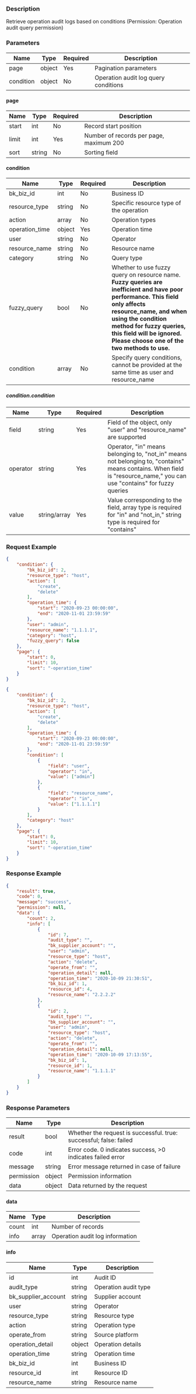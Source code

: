 ### Description

Retrieve operation audit logs based on conditions (Permission: Operation audit query permission)

### Parameters

| Name      | Type   | Required | Description                          |
|-----------|--------|----------|--------------------------------------|
| page      | object | Yes      | Pagination parameters                |
| condition | object | No       | Operation audit log query conditions |

#### page

| Name  | Type   | Required | Description                             |
|-------|--------|----------|-----------------------------------------|
| start | int    | No       | Record start position                   |
| limit | int    | Yes      | Number of records per page, maximum 200 |
| sort  | string | No       | Sorting field                           |

#### condition

| Name           | Type   | Required | Description                                                                                                                                                                                                                                                                      |
|----------------|--------|----------|----------------------------------------------------------------------------------------------------------------------------------------------------------------------------------------------------------------------------------------------------------------------------------|
| bk_biz_id      | int    | No       | Business ID                                                                                                                                                                                                                                                                      |
| resource_type  | string | No       | Specific resource type of the operation                                                                                                                                                                                                                                          |
| action         | array  | No       | Operation types                                                                                                                                                                                                                                                                  |
| operation_time | object | Yes      | Operation time                                                                                                                                                                                                                                                                   |
| user           | string | No       | Operator                                                                                                                                                                                                                                                                         |
| resource_name  | string | No       | Resource name                                                                                                                                                                                                                                                                    |
| category       | string | No       | Query type                                                                                                                                                                                                                                                                       |
| fuzzy_query    | bool   | No       | Whether to use fuzzy query on resource name. **Fuzzy queries are inefficient and have poor performance. This field only affects resource_name, and when using the condition method for fuzzy queries, this field will be ignored. Please choose one of the two methods to use.** |
| condition      | array  | No       | Specify query conditions, cannot be provided at the same time as user and resource_name                                                                                                                                                                                          |

##### condition.condition

| Name     | Type         | Required | Description                                                                                                                                                            |
|----------|--------------|----------|------------------------------------------------------------------------------------------------------------------------------------------------------------------------|
| field    | string       | Yes      | Field of the object, only "user" and "resource_name" are supported                                                                                                     |
| operator | string       | Yes      | Operator, "in" means belonging to, "not_in" means not belonging to, "contains" means contains. When field is "resource_name," you can use "contains" for fuzzy queries |
| value    | string/array | Yes      | Value corresponding to the field, array type is required for "in" and "not_in," string type is required for "contains"                                                 |

### Request Example

```json
{
    "condition": {
        "bk_biz_id": 2,
        "resource_type": "host",
        "action": [
            "create",
            "delete"
        ],
        "operation_time": {
            "start": "2020-09-23 00:00:00",
            "end": "2020-11-01 23:59:59"
        },
        "user": "admin",
        "resource_name": "1.1.1.1",
        "category": "host",
        "fuzzy_query": false
    },
    "page": {
        "start": 0,
        "limit": 10,
        "sort": "-operation_time"
    }
}
```

```json
{
    "condition": {
        "bk_biz_id": 2,
        "resource_type": "host",
        "action": [
            "create",
            "delete"
        ],
        "operation_time": {
            "start": "2020-09-23 00:00:00",
            "end": "2020-11-01 23:59:59"
        },
        "condition": [
            {
                "field": "user",
                "operator": "in",
                "value": ["admin"]
            },
            {
                "field": "resource_name",
                "operator": "in",
                "value": ["1.1.1.1"]
            }
        ],
        "category": "host"
    },
    "page": {
        "start": 0,
        "limit": 10,
        "sort": "-operation_time"
    }
}
```

### Response Example

```json
{
    "result": true,
    "code": 0,
    "message": "success",
    "permission": null,
    "data": {
        "count": 2,
        "info": [
            {
                "id": 7,
                "audit_type": "",
                "bk_supplier_account": "",
                "user": "admin",
                "resource_type": "host",
                "action": "delete",
                "operate_from": "",
                "operation_detail": null,
                "operation_time": "2020-10-09 21:30:51",
                "bk_biz_id": 1,
                "resource_id": 4,
                "resource_name": "2.2.2.2"
            },
            {
                "id": 2,
                "audit_type": "",
                "bk_supplier_account": "",
                "user": "admin",
                "resource_type": "host",
                "action": "delete",
                "operate_from": "",
                "operation_detail": null,
                "operation_time": "2020-10-09 17:13:55",
                "bk_biz_id": 1,
                "resource_id": 1,
                "resource_name": "1.1.1.1"
            }
        ]
    }
}
```

### Response Parameters

| Name       | Type   | Description                                                        |
|------------|--------|--------------------------------------------------------------------|
| result     | bool   | Whether the request is successful. true: successful; false: failed |
| code       | int    | Error code. 0 indicates success, >0 indicates failed error         |
| message    | string | Error message returned in case of failure                          |
| permission | object | Permission information                                             |
| data       | object | Data returned by the request                                       |

#### data

| Name  | Type  | Description                     |
|-------|-------|---------------------------------|
| count | int   | Number of records               |
| info  | array | Operation audit log information |

#### info

| Name                | Type   | Description          |
|---------------------|--------|----------------------|
| id                  | int    | Audit ID             |
| audit_type          | string | Operation audit type |
| bk_supplier_account | string | Supplier account     |
| user                | string | Operator             |
| resource_type       | string | Resource type        |
| action              | string | Operation type       |
| operate_from        | string | Source platform      |
| operation_detail    | object | Operation details    |
| operation_time      | string | Operation time       |
| bk_biz_id           | int    | Business ID          |
| resource_id         | int    | Resource ID          |
| resource_name       | string | Resource name        |
